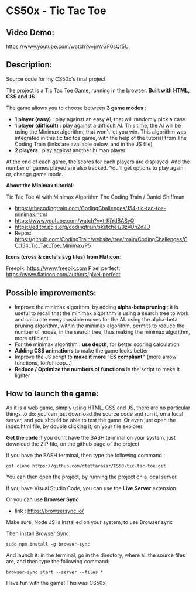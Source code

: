 # CS50x - Tic Tac Toe

## Video Demo:  

https://www.youtube.com/watch?v=jnWGF0sQf5U

## Description:

Source code for my CS50x's final project

The project is a Tic Tac Toe Game, running in the browser. **Built with HTML, CSS and JS**. 

The game allows you to choose between **3 game modes** : 

- **1 player (easy)** : play against an easy AI, that will randomly pick a case
- **1 player (difficult)** : play against a difficult AI. This time, the AI will be using the Minimax algorithm, that won't let you win. This algorithm was integrated in this tic tac toe game, with the help of the tutorial from The Coding Train (links are available below, and in the JS file)
- **2 players** : play against another human player

At the end of each game, the scores for each players are displayed. And the number of games played are also tracked. You'll get options to play again or, change game mode.

**About the Minimax tutorial**:

Tic Tac Toe AI with Minimax Algorithm
The Coding Train / Daniel Shiffman

- https://thecodingtrain.com/CodingChallenges/154-tic-tac-toe-minimax.html
- https://www.youtube.com/watch?v=trKjYdBASyQ
- https://editor.p5js.org/codingtrain/sketches/0zyUhZdJD
- Repos: https://github.com/CodingTrain/website/tree/main/CodingChallenges/CC_154_Tic_Tac_Toe_Minimax/P5

**Icons (cross & circle's svg files) from Flaticon**:

Freepik: https://www.freepik.com
Pixel perfect: https://www.flaticon.com/authors/pixel-perfect

## Possible improvements:

- Improve the minimax algorithm, by adding **alpha-beta pruning** : it is useful to recall that the minimax algorithm is using a search tree to work and calculate every possible moves for the AI. using the alpha-beta pruning algorithm, within the minimax algorithm, permits to reduce the number of nodes, in the search tree, thus making the minimax algorithm, more efficient.
- For the minimax algorithm : **use depth**, for better scoring calculation
- **Adding CSS animations** to make the game looks better
- Improve the JS script to **make it more "ES compliant"** (more arrow functions, for/of loop...)
- **Reduce / Optimize the numbers of functions** in the script to make it lighter

## How to launch the game:

As it is a web game, simply using HTML, CSS and JS, there are no particular things to do: you can just download the source code and run it, on a local server, and you should be able to test the game. Or even just open the index.html file, by double clicking it, on your file explorer.

**Get the code**
If you don't have the BASH terminal on your system, just download the ZIP file, on the github page of the project

If you have the BASH terminal, then type the following command : 

~~~
git clone https://github.com/dtettarasar/CS50-tic-tac-toe.git
~~~

You can then open the project, by running the project on a local server. 

If you have Visual Studio Code, you can use the **Live Server** extension

Or you can use **Browser Sync**

- link : https://browsersync.io/

Make sure, Node JS is installed on your system, to use Browser sync

Then install Browser Sync: 

~~~
sudo npm install -g browser-sync
~~~

And launch it: in the terminal, go in the directory, where all the source files are, and then type the following command: 

~~~
browser-sync start --server --files *
~~~


Have fun with the game!
This was CS50x!
